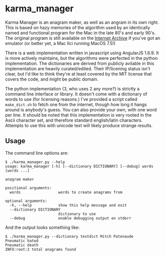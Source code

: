 # karma_manager

Karma Manager is an anagram maker, as well as an angram in its own right.  This is based on hazy memories of the algorithm used by an
identically named and functional program for the Mac in the late 80's and early 90's.  The original program is still available on the
[Internet Archive](https://archive.org/details/MacintoshSharewareGamesK) if you've got an emulator (or better yet, a Mac IIci running
MacOS 7.5!)

There is a web implementation written in javascript using AngularJS 1.6.9.  It is more actively maintains, but the algorithms were perfected
in the python implementation.  The dictionaries are derived from publicly avilable in this implementation are heavily curated/edited.  Their 
IP/licening status isn't clear, but I'd like to think they're at least covered by the MIT license that covers the code, and might be public
domain.

The python implementation (3, who uses 2 any more?) is strictly a command line interface or library.  It doesn't come with a dictionary of
words to use (for licensing reasons.)  I've provided a script called `make_dict.sh` to fetch one from the internet, though how long it
hangs around is anybody's guess.  You can also provide your own, with one word per line.  It should be noted that this implementation
is very rooted in the Ascii character set, and therefore standard english/latin characters.  Attempts to use this with unicode text will
likely produce strange results.

## Usage
The command line options are:
```
$ ./karma_manager.py --help
usage: karma_manager [-h] [--dictionary DICTIONARY] [--debug] words [words ...]

anagram maker

positional arguments:
  words                 words to create anagrams from

optional arguments:
  -h, --help            show this help message and exit
  --dictionary DICTIONARY
                        dictionary to use
  --debug               enable debugging output on stderr
```

And the output looks something like:
```
$ ./karma_manager.py --dictionary testdict Mitch Patenaude
Pneumatic hated
Pneumatic death
INFO:root:2 total anagrams found
```
